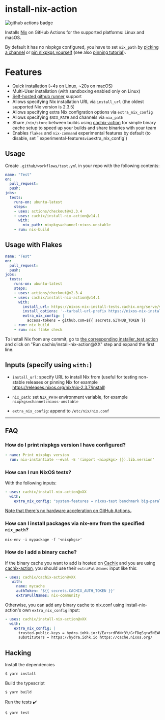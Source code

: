 # install-nix-action

![github actions badge](https://github.com/cachix/install-nix-action/workflows/install-nix-action%20test/badge.svg)

Installs [Nix](https://nixos.org/nix/) on GitHub Actions for the supported platforms: Linux and macOS.

By default it has no nixpkgs configured, you have to set `nix_path`
by [picking a channel](https://status.nixos.org/)
or [pin nixpkgs yourself](https://nix.dev/reference/pinning-nixpkgs.html) 
(see also [pinning tutorial](https://nix.dev/tutorials/towards-reproducibility-pinning-nixpkgs.html)).

# Features

- Quick installation (~4s on Linux, ~20s on macOS)
- Multi-User installation (with sandboxing enabled only on Linux)
- [Self-hosted github runner](https://docs.github.com/en/actions/hosting-your-own-runners/about-self-hosted-runners) support
- Allows specifying Nix installation URL via `install_url` (the oldest supported Nix version is 2.3.5)
- Allows specifying extra Nix configration options via `extra_nix_config`
- Allows specifying `$NIX_PATH` and channels via `nix_path`
- Share `/nix/store` between builds using [cachix-action](https://github.com/cachix/cachix-action) for simple binary cache setup to speed up your builds and share binaries with your team
- Enables `flakes` and `nix-command` experimental features by default (to disable, set ``experimental-features` via `extra_nix_config`) 

## Usage

Create `.github/workflows/test.yml` in your repo with the following contents:

```yaml
name: "Test"
on:
  pull_request:
  push:
jobs:
  tests:
    runs-on: ubuntu-latest
    steps:
    - uses: actions/checkout@v2.3.4
    - uses: cachix/install-nix-action@v14.1
      with:
        nix_path: nixpkgs=channel:nixos-unstable
    - run: nix-build
```


## Usage with Flakes

```yaml
name: "Test"
on:
  pull_request:
  push:
jobs:
  tests:
    runs-on: ubuntu-latest
    steps:
    - uses: actions/checkout@v2.3.4
    - uses: cachix/install-nix-action@v14.1
      with:
        install_url: https://nixos-nix-install-tests.cachix.org/serve/vij683ly7sl95nnhb67bdjjfabclr85m/install
        install_options: '--tarball-url-prefix https://nixos-nix-install-tests.cachix.org/serve'
        extra_nix_config: |
          access-tokens = github.com=${{ secrets.GITHUB_TOKEN }}
    - run: nix build
    - run: nix flake check
```

To install Nix from any commit, go to [the corresponding installer_test action](https://github.com/NixOS/nix/runs/2219534360) and click on "Run cachix/install-nix-action@XX" step and expand the first line.

## Inputs (specify using `with:`)

- `install_url`: specify URL to install Nix from (useful for testing non-stable releases or pinning Nix for example https://releases.nixos.org/nix/nix-2.3.7/install)

- `nix_path`: set `NIX_PATH` environment variable, for example `nixpkgs=channel:nixos-unstable`

- `extra_nix_config`: append to `/etc/nix/nix.conf`

---

## FAQ

### How do I print nixpkgs version I have configured?


```yaml
- name: Print nixpkgs version
  run: nix-instantiate --eval -E '(import <nixpkgs> {}).lib.version'
```

### How can I run NixOS tests?

With the following inputs:

```yaml
- uses: cachix/install-nix-action@vXX
  with:
    extra_nix_config: "system-features = nixos-test benchmark big-parallel kvm"
```

[Note that there's no hardware acceleration on GitHub Actions.](https://github.com/actions/virtual-environments/issues/183#issuecomment-610723516).

### How can I install packages via nix-env from the specified `nix_path`?

```
nix-env -i mypackage -f '<nixpkgs>'
```

### How do I add a binary cache?

If the binary cache you want to add is hosted on [Cachix](https://cachix.org/) and you are
using [cachix-action](https://github.com/cachix/cachix-action), you
should use their `extraPullNames` input like this:

```yaml
- uses: cachix/cachix-action@vXX
   with:
     name: mycache
     authToken: '${{ secrets.CACHIX_AUTH_TOKEN }}'
     extraPullNames: nix-community
```

Otherwise, you can add any binary cache to nix.conf using
install-nix-action's own `extra_nix_config` input:

```yaml
- uses: cachix/install-nix-action@vXX
  with:
    extra_nix_config: |
      trusted-public-keys = hydra.iohk.io:f/Ea+s+dFdN+3Y/G+FDgSq+a5NEWhJGzdjvKNGv0/EQ= cache.nixos.org-1:6NCHdD59X431o0gWypbMrAURkbJ16ZPMQFGspcDShjY=
      substituters = https://hydra.iohk.io https://cache.nixos.org/
```

## Hacking

Install the dependencies
```bash
$ yarn install
```

Build the typescript
```bash
$ yarn build
```

Run the tests :heavy_check_mark:
```bash
$ yarn test
```
